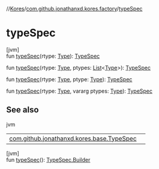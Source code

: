 //[Kores](../../index.md)/[com.github.jonathanxd.kores.factory](index.md)/[typeSpec](type-spec.md)

# typeSpec

[jvm]\
fun [typeSpec](type-spec.md)(rtype: [Type](https://docs.oracle.com/javase/8/docs/api/java/lang/reflect/Type.html)): [TypeSpec](../com.github.jonathanxd.kores.base/-type-spec/index.md)

fun [typeSpec](type-spec.md)(rtype: [Type](https://docs.oracle.com/javase/8/docs/api/java/lang/reflect/Type.html), ptypes: [List](https://kotlinlang.org/api/latest/jvm/stdlib/kotlin.collections/-list/index.html)<[Type](https://docs.oracle.com/javase/8/docs/api/java/lang/reflect/Type.html)>): [TypeSpec](../com.github.jonathanxd.kores.base/-type-spec/index.md)

fun [typeSpec](type-spec.md)(rtype: [Type](https://docs.oracle.com/javase/8/docs/api/java/lang/reflect/Type.html), ptype: [Type](https://docs.oracle.com/javase/8/docs/api/java/lang/reflect/Type.html)): [TypeSpec](../com.github.jonathanxd.kores.base/-type-spec/index.md)

fun [typeSpec](type-spec.md)(rtype: [Type](https://docs.oracle.com/javase/8/docs/api/java/lang/reflect/Type.html), vararg ptypes: [Type](https://docs.oracle.com/javase/8/docs/api/java/lang/reflect/Type.html)): [TypeSpec](../com.github.jonathanxd.kores.base/-type-spec/index.md)

## See also

jvm

| | |
|---|---|
| [com.github.jonathanxd.kores.base.TypeSpec](../com.github.jonathanxd.kores.base/-type-spec/index.md) |  |

[jvm]\
fun [typeSpec](type-spec.md)(): [TypeSpec.Builder](../com.github.jonathanxd.kores.base/-type-spec/-builder/index.md)
